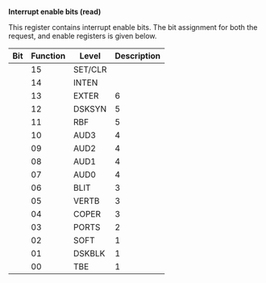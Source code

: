**Interrupt enable bits (read)**

This register contains interrupt enable bits. The bit assignment for both the request, and enable registers is given below.

| Bit| Function| Level| Description  |
|---|---|---|---  |
||15| SET/CLR| | Set/clear control bit. Determines if bits written with a 1 get set or cleared. Bits written with a zero are always unchanged.  |
||14| INTEN| | Master interrupt (enable only, no request)  |
||13| EXTER| 6| External interrupt  |
||12| DSKSYN| 5| Disk sync register (DSKSYNC) matches disk  |
||11| RBF| 5| Serial port receive buffer full  |
||10| AUD3| 4| Audio channel 3 block finished  |
||09| AUD2| 4| Audio channel 2 block finished  |
||08| AUD1| 4| Audio channel 1 block finished  |
||07| AUD0| 4| Audio channel 0 block finished  |
||06| BLIT| 3| Blitter has finished  |
||05| VERTB| 3| Start of vertical blank  |
||04| COPER| 3| Coprocessor  |
||03| PORTS| 2| I/O Ports and timers  |
||02| SOFT| 1| Reserved for software initiated interrupt.  |
||01| DSKBLK| 1| Disk block finished  |
||00| TBE| 1| Serial port transmit buffer empty|

